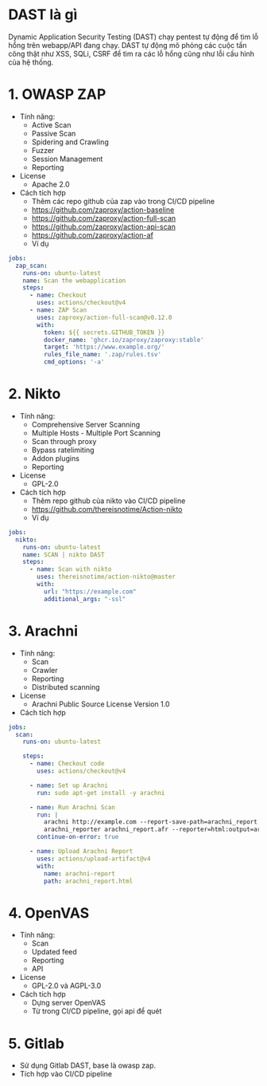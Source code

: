 # DAST là gì
Dynamic Application Security Testing (DAST) chạy pentest tự động để tìm lỗ hổng trên webapp/API đang chạy.
DAST tự động mô phỏng các cuộc tấn công thật như XSS, SQLi, CSRF để tìm ra các lỗ hổng cũng như lỗi cấu hình của hệ thống.
# 1.  OWASP ZAP
- Tính năng:
  - Active Scan
  - Passive Scan
  - Spidering and Crawling
  - Fuzzer
  - Session Management
  - Reporting
- License
  - Apache 2.0
- Cách tích hợp
  - Thêm các repo github của zap vào trong CI/CD pipeline
  - https://github.com/zaproxy/action-baseline
  - https://github.com/zaproxy/action-full-scan
  - https://github.com/zaproxy/action-api-scan
  - https://github.com/zaproxy/action-af
  - Ví dụ
```yml
jobs:
  zap_scan:
    runs-on: ubuntu-latest
    name: Scan the webapplication
    steps:
      - name: Checkout
        uses: actions/checkout@v4
      - name: ZAP Scan
        uses: zaproxy/action-full-scan@v0.12.0
        with:
          token: ${{ secrets.GITHUB_TOKEN }}
          docker_name: 'ghcr.io/zaproxy/zaproxy:stable'
          target: 'https://www.example.org/'
          rules_file_name: '.zap/rules.tsv'
          cmd_options: '-a'
```
# 2. Nikto
- Tính năng:
  - Comprehensive Server Scanning
  - Multiple Hosts - Multiple Port Scanning
  - Scan through proxy
  - Bypass ratelimiting
  - Addon plugins
  - Reporting
- License
  - GPL-2.0 
- Cách tích hợp
  - Thêm repo github của nikto vào CI/CD pipeline
  - https://github.com/thereisnotime/Action-nikto
  - Ví dụ
```yml
jobs:
  nikto:
    runs-on: ubuntu-latest
    name: SCAN | nikto DAST
    steps:
      - name: Scan with nikto
        uses: thereisnotime/action-nikto@master
        with:
          url: "https://example.com"
          additional_args: "-ssl"
```
# 3. Arachni
- Tính năng:
  - Scan
  - Crawler
  - Reporting
  - Distributed scanning
- License
  - Arachni Public Source License Version 1.0
- Cách tích hợp

```yml
jobs:
  scan:
    runs-on: ubuntu-latest

    steps:
      - name: Checkout code
        uses: actions/checkout@v4

      - name: Set up Arachni
        run: sudo apt-get install -y arachni

      - name: Run Arachni Scan
        run: |
          arachni http://example.com --report-save-path=arachni_report.afr
          arachni_reporter arachni_report.afr --reporter=html:output=arachni_report.html
        continue-on-error: true

      - name: Upload Arachni Report
        uses: actions/upload-artifact@v4
        with:
          name: arachni-report
          path: arachni_report.html

```
# 4. OpenVAS
- Tính năng:
  - Scan
  - Updated feed
  - Reporting
  - API
- License
  - GPL-2.0 và AGPL-3.0
- Cách tích hợp
  - Dựng server OpenVAS
  - Từ trong CI/CD pipeline, gọi api để quét 

# 5. Gitlab
- Sử dụng Gitlab DAST, base là owasp zap.
- Tích hợp vào CI/CD pipeline
